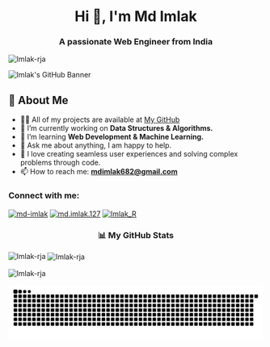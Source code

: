 <h1 align="center">Hi 👋, I'm Md Imlak</h1>
<h3 align="center">A passionate Web Engineer from India</h3>

<p align="left"> <img src="https://komarev.com/ghpvc/?username=Imlak-rja&label=Profile%20views&color=0e75b6&style=flat" alt="Imlak-rja" /> </p>

![Imlak's GitHub Banner](https://readme-typing-svg.herokuapp.com?font=Fira+Code&duration=2000&pause=500&color=00FF00&width=435&lines=Passionate+Web+Engineer+from+India;Love+Coding+%26+Problem+Solving;Learning+Machine+Learning+%26+Web+Development)

## 🚀 About Me
- 👨‍💻 All of my projects are available at [My GitHub](https://github.com/Imlak-rja)
- 🔭 I’m currently working on **Data Structures & Algorithms.**
- 🌱 I’m learning **Web Development & Machine Learning.**
- 💬 Ask me about anything, I am happy to help.
- 🚀 I love creating seamless user experiences and solving complex problems through code.
- 📫 How to reach me: **mdimlak682@gmail.com**

<h3 align="left">Connect with me:</h3>
<p align="left">
<a href="https://linkedin.com/in/md-imlak" target="blank"><img align="center" src="https://raw.githubusercontent.com/rahuldkjain/github-profile-readme-generator/master/src/images/icons/Social/linked-in-alt.svg" alt="md-imlak" height="30" width="40" /></a>
<a href="https://instagram.com/md.imlak.127" target="blank"><img align="center" src="https://raw.githubusercontent.com/rahuldkjain/github-profile-readme-generator/master/src/images/icons/Social/instagram.svg" alt="md.imlak.127" height="30" width="40" /></a>
<a href="https://www.leetcode.com/Imlak_R" target="blank"><img align="center" src="https://raw.githubusercontent.com/rahuldkjain/github-profile-readme-generator/master/src/images/icons/Social/leet-code.svg" alt="Imlak_R" height="30" width="40" /></a>
</p>


<h3 align="center"> 📊 My GitHub Stats</h3>

<p><img align="left" src="https://github-readme-stats.vercel.app/api/top-langs?username=Imlak-rja&show_icons=true&locale=en&layout=compact" alt="Imlak-rja" /></p>

<p>&nbsp;<img align="center" src="https://github-readme-stats.vercel.app/api?username=Imlak-rja&show_icons=true&locale=en" alt="Imlak-rja" /></p>

<p><img align="center" src="https://github-readme-streak-stats.herokuapp.com/?user=Imlak-rja&" alt="Imlak-rja" /></p>


<picture>
  <source media="(prefers-color-scheme: dark)" srcset="https://github.com/Imlak-rja/Imlak-rja/blob/output/github-contribution-grid-snake.svg">
  <source media="(prefers-color-scheme: light)" srcset="https://github.com/Imlak-rja/Imlak-rja/blob/output/github-contribution-grid-snake-dark.svg">
  <img alt="github-snake" src="https://github.com/Imlak-rja/Imlak-rja/blob/output/github-contribution-grid-snake-dark.svg">
</picture>
